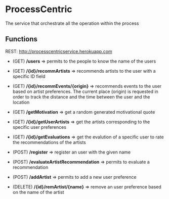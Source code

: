 # ProcessCentric
The service that orchestrate all the operation within the process

## Functions
REST: http://processcentricservice.herokuapp.com
- (GET) **/users**  =>  permits to the people to know the name of the users
- (GET) **/{id}/recommArtists**  =>  recommends artists to the user with a specific ID field
- (GET) **/{id}/recommEvents/{origin}**  =>  recommends events to the user based on artist preferences. The current place (origin) is requested in order to track the distance and the time between the user and the location
- (GET) **/getMotivation**  =>  get a random generated motivational quote
- (GET) **/{id}/getUserArtists**  =>  get the artists corresponding to the specific user preferences
- (GET) **/{id}/getEvaluations**  =>  get the evalution of a specific user to rate the recommendations of the artists

- (POST) **/register**  =>  register an user with the given name
- (POST) **/evaluateArtistRecommendation**  =>  permits to evaluate a recommendation
- (POST) **/addArtist**  =>  permits to add a new user preference

- (DELETE) **/{id}/remArtist/{name}**  =>  remove an user preference based on the name of the artist 
